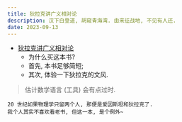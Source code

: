 ```yaml
---
title: 狄拉克讲广义相对论
description: 汉下白登道, 胡窥青海湾. 由来征战地, 不见有人还.
date: 2023-09-13
---
```


- [狄拉克讲广义相对论](https://book.douban.com/subject/36415054/)
  - 为什么买这本书?
  - 首先, 本书足够简短;
  - 其次, 体验一下狄拉克的文风.

> 估计数学语言 (工具) 会有点过时.

```
20 世纪如果物理学只留两个人, 那便是爱因斯坦和狄拉克了.
我个人其实不喜欢看老书, 但这一本, 是个例外~
```
